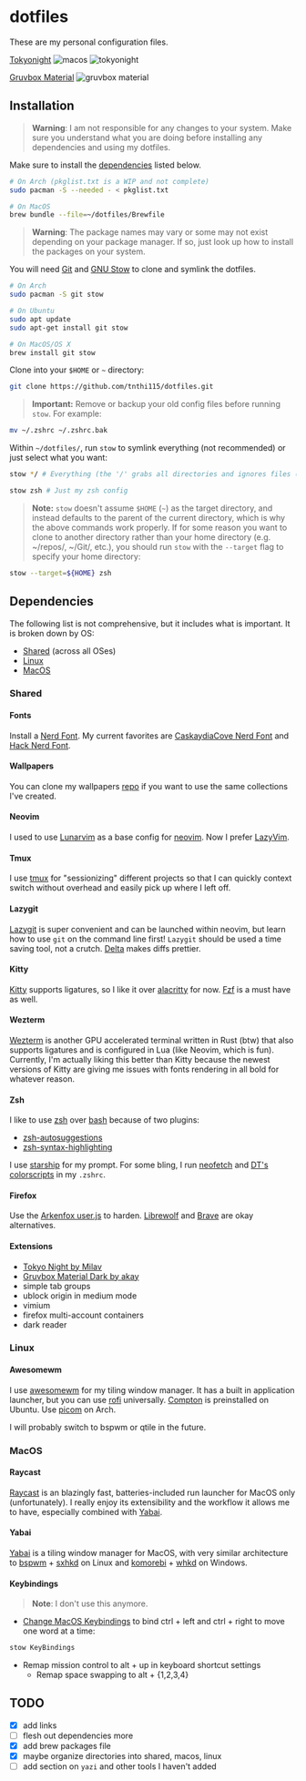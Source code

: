 # dotfiles

These are my personal configuration files.

[Tokyonight](https://github.com/folke/tokyonight.nvim)
![macos](scrots/macos.png)
![tokyonight](scrots/tokyonight.png)

[Gruvbox Material](https://github.com/sainnhe/gruvbox-material)
![gruvbox material](scrots/gruvbox-material.png)

## Installation

> **Warning**: I am not responsible for any changes to your system. Make sure
> you understand what you are doing before installing any dependencies and
> using my dotfiles.

Make sure to install the [dependencies](#dependencies) listed below.

```sh
# On Arch (pkglist.txt is a WIP and not complete)
sudo pacman -S --needed - < pkglist.txt

# On MacOS
brew bundle --file=~/dotfiles/Brewfile
```

> **Warning**: The package names may vary or some may not exist depending on your
> package manager. If so, just look up how to install the packages on your
> system.

You will need [Git](https://git-scm.com/) and [GNU
Stow](https://www.gnu.org/software/stow/) to clone and symlink the dotfiles.

```sh
# On Arch
sudo pacman -S git stow

# On Ubuntu
sudo apt update
sudo apt-get install git stow

# On MacOS/OS X
brew install git stow
```

Clone into your `$HOME` or `~` directory:

```sh
git clone https://github.com/tnthi115/dotfiles.git
```

> **Important:** Remove or backup your old config files before running `stow`.
> For example:

```sh
mv ~/.zshrc ~/.zshrc.bak
```

Within `~/dotfiles/`, run `stow` to symlink everything (not recommended) or
just select what you want:

```sh
stow */ # Everything (the '/' grabs all directories and ignores files (e.g. README.md))
```

```sh
stow zsh # Just my zsh config
```

> **Note:** `stow` doesn't assume `$HOME` (`~`) as the target directory, and instead
> defaults to the parent of the current directory, which is why the above
> commands work properly. If for some reason you want to clone to another
> directory rather than your home directory (e.g. ~/repos/, ~/Git/, etc.), you
> should run `stow` with the `--target` flag to specify your home directory:

```sh
stow --target=${HOME} zsh
```

## Dependencies

The following list is not comprehensive, but it includes what is important. It
is broken down by OS:

- [Shared](#shared) (across all OSes)
- [Linux](#linux)
- [MacOS](#macos)

### Shared

#### Fonts

Install a [Nerd Font](https://www.nerdfonts.com/font-downloads). My current
favorites are [CaskaydiaCove Nerd
Font](https://github.com/ryanoasis/nerd-fonts/releases/download/v3.0.1/CascadiaCode.zip)
and [Hack Nerd
Font](https://github.com/ryanoasis/nerd-fonts/releases/download/v3.0.1/Hack.zip).

#### Wallpapers

You can clone my wallpapers [repo](https://github.com/tnthi115/wallpapers) if
you want to use the same collections I've created.

#### Neovim

I used to use [Lunarvim](https://www.lunarvim.org/) as a base config for
[neovim](https://neovim.io/). Now I prefer
[LazyVim](https://github.com/tnthi115/lazyvim).

#### Tmux

I use [tmux](https://github.com/tmux/tmux) for "sessionizing" different
projects so that I can quickly context switch without overhead and easily pick
up where I left off.

#### Lazygit

[Lazygit](https://github.com/jesseduffield/lazygit) is super convenient and can
be launched within neovim, but learn how to use `git` on the command line
first! `Lazygit` should be used a time saving tool, not a crutch.
[Delta](https://github.com/dandavison/delta) makes diffs prettier.

#### Kitty

[Kitty](https://sw.kovidgoyal.net/kitty/) supports ligatures, so I like it over
[alacritty](https://github.com/alacritty/alacritty) for now.
[Fzf](https://github.com/junegunn/fzf) is a must have as well.

#### Wezterm

[Wezterm](https://github.com/wez/wezterm) is another GPU accelerated terminal
written in Rust (btw) that also supports ligatures and is configured in Lua
(like Neovim, which is fun). Currently, I'm actually liking this better than
Kitty because the newest versions of Kitty are giving me issues with fonts
rendering in all bold for whatever reason.

#### Zsh

I like to use [zsh](https://wiki.archlinux.org/title/zsh) over
[bash](https://wiki.archlinux.org/title/bash) because of two plugins:

- [zsh-autosuggestions](https://github.com/zsh-users/zsh-autosuggestions)
- [zsh-syntax-highlighting](https://github.com/zsh-users/zsh-syntax-highlighting)

I use [starship](https://starship.rs/) for my prompt. For some bling, I run
[neofetch](https://github.com/dylanaraps/neofetch) and [DT's
colorscripts](https://gitlab.com/dwt1/shell-color-scripts) in my `.zshrc`.

#### Firefox

Use the [Arkenfox user.js](https://github.com/arkenfox/user.js) to harden. [Librewolf](https://librewolf.net/)
and [Brave](https://brave.com/) are okay alternatives.

#### Extensions

- [Tokyo Night by Milav](https://addons.mozilla.org/en-US/firefox/addon/tokyo-night-milav/?utm_source=addons.mozilla.org&utm_medium=referral&utm_content=search)
- [Gruvbox Material Dark by akay](https://addons.mozilla.org/en-US/firefox/addon/gruvbox-material-dark/?utm_source=addons.mozilla.org&utm_medium=referral&utm_content=search)
- simple tab groups
- ublock origin in medium mode
- vimium
- firefox multi-account containers
- dark reader

### Linux

#### Awesomewm

I use [awesomewm](https://awesomewm.org/) for my tiling window manager. It has
a built in application launcher, but you can use
[rofi](https://github.com/davatorium/rofi) universally.
[Compton](https://github.com/chjj/compton) is preinstalled on Ubuntu. Use
[picom](https://github.com/yshui/picom) on Arch.

I will probably switch to bspwm or qtile in the future.

### MacOS

#### Raycast

[Raycast](https://www.raycast.com/) is an blazingly fast, batteries-included
run launcher for MacOS only (unfortunately). I really enjoy its extensibility
and the workflow it allows me to have, especially combined with
[Yabai](#yabai).

#### Yabai

[Yabai](https://github.com/koekeishiya/yabai) is a tiling window manager for
MacOS, with very similar architecture to
[bspwm](https://github.com/baskerville/bspwm) +
[sxhkd](https://github.com/baskerville/sxhkd) on Linux and
[komorebi](https://github.com/LGUG2Z/komorebi) +
[whkd](https://github.com/LGUG2Z/whkd) on Windows.

#### Keybindings

> **Note**: I don't use this anymore.

- [Change MacOS
  Keybindings](https://blog.victormendonca.com/2020/04/27/how-to-change-macos-key-bindings/)
  to bind ctrl + left and ctrl + right to move one word at a time:

```sh
stow KeyBindings
```

- Remap mission control to alt + up in keyboard shortcut settings
  - Remap space swapping to alt + {1,2,3,4}

## TODO

- [x] add links
- [ ] flesh out dependencies more
- [x] add brew packages file
- [x] maybe organize directories into shared, macos, linux
- [ ] add section on `yazi` and other tools I haven't added
